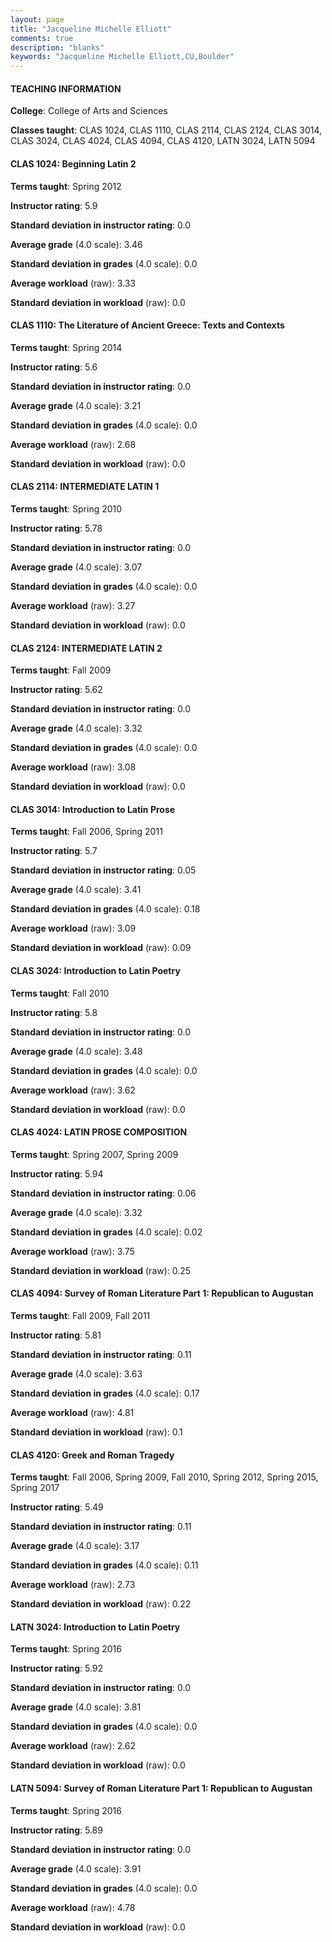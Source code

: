 ```yaml
---
layout: page
title: "Jacqueline Michelle Elliott" 
comments: true
description: "blanks"
keywords: "Jacqueline Michelle Elliott,CU,Boulder"
---
```

<head>
<script src="https://ajax.googleapis.com/ajax/libs/jquery/2.1.3/jquery.min.js"></script>
<script src="https://dl.dropboxusercontent.com/s/pc42nxpaw1ea4o9/highcharts.js?dl=0"></script>
<!-- <script src="../assets/js/highcharts.js"></script> -->
<style type="text/css">@font-face {
	font-family: "Bebas Neue";
	src: url(https://www.filehosting.org/file/details/544349/BebasNeue Regular.otf) format("opentype");
	}
	h1.Bebas { 
		font-family: "Bebas Neue", Verdana, Tahoma;
	}
</style>
</head>
	   
#### TEACHING INFORMATION

**College**: College of Arts and Sciences

**Classes taught**: CLAS 1024, CLAS 1110, CLAS 2114, CLAS 2124, CLAS 3014, CLAS 3024, CLAS 4024, CLAS 4094, CLAS 4120, LATN 3024, LATN 5094

#### CLAS 1024: Beginning Latin 2

**Terms taught**: Spring 2012

**Instructor rating**: 5.9

**Standard deviation in instructor rating**: 0.0

**Average grade** (4.0 scale): 3.46

**Standard deviation in grades** (4.0 scale): 0.0

**Average workload** (raw): 3.33

**Standard deviation in workload** (raw): 0.0

#### CLAS 1110: The Literature of Ancient Greece:  Texts and Contexts

**Terms taught**: Spring 2014

**Instructor rating**: 5.6

**Standard deviation in instructor rating**: 0.0

**Average grade** (4.0 scale): 3.21

**Standard deviation in grades** (4.0 scale): 0.0

**Average workload** (raw): 2.68

**Standard deviation in workload** (raw): 0.0

#### CLAS 2114: INTERMEDIATE LATIN 1

**Terms taught**: Spring 2010

**Instructor rating**: 5.78

**Standard deviation in instructor rating**: 0.0

**Average grade** (4.0 scale): 3.07

**Standard deviation in grades** (4.0 scale): 0.0

**Average workload** (raw): 3.27

**Standard deviation in workload** (raw): 0.0

#### CLAS 2124: INTERMEDIATE LATIN 2

**Terms taught**: Fall 2009

**Instructor rating**: 5.62

**Standard deviation in instructor rating**: 0.0

**Average grade** (4.0 scale): 3.32

**Standard deviation in grades** (4.0 scale): 0.0

**Average workload** (raw): 3.08

**Standard deviation in workload** (raw): 0.0

#### CLAS 3014: Introduction to Latin Prose

**Terms taught**: Fall 2006, Spring 2011

**Instructor rating**: 5.7

**Standard deviation in instructor rating**: 0.05

**Average grade** (4.0 scale): 3.41

**Standard deviation in grades** (4.0 scale): 0.18

**Average workload** (raw): 3.09

**Standard deviation in workload** (raw): 0.09

#### CLAS 3024: Introduction to Latin Poetry

**Terms taught**: Fall 2010

**Instructor rating**: 5.8

**Standard deviation in instructor rating**: 0.0

**Average grade** (4.0 scale): 3.48

**Standard deviation in grades** (4.0 scale): 0.0

**Average workload** (raw): 3.62

**Standard deviation in workload** (raw): 0.0

#### CLAS 4024: LATIN PROSE COMPOSITION

**Terms taught**: Spring 2007, Spring 2009

**Instructor rating**: 5.94

**Standard deviation in instructor rating**: 0.06

**Average grade** (4.0 scale): 3.32

**Standard deviation in grades** (4.0 scale): 0.02

**Average workload** (raw): 3.75

**Standard deviation in workload** (raw): 0.25

#### CLAS 4094: Survey of Roman Literature Part 1:  Republican to Augustan

**Terms taught**: Fall 2009, Fall 2011

**Instructor rating**: 5.81

**Standard deviation in instructor rating**: 0.11

**Average grade** (4.0 scale): 3.63

**Standard deviation in grades** (4.0 scale): 0.17

**Average workload** (raw): 4.81

**Standard deviation in workload** (raw): 0.1

#### CLAS 4120: Greek and Roman Tragedy

**Terms taught**: Fall 2006, Spring 2009, Fall 2010, Spring 2012, Spring 2015, Spring 2017

**Instructor rating**: 5.49

**Standard deviation in instructor rating**: 0.11

**Average grade** (4.0 scale): 3.17

**Standard deviation in grades** (4.0 scale): 0.11

**Average workload** (raw): 2.73

**Standard deviation in workload** (raw): 0.22

#### LATN 3024: Introduction to Latin Poetry

**Terms taught**: Spring 2016

**Instructor rating**: 5.92

**Standard deviation in instructor rating**: 0.0

**Average grade** (4.0 scale): 3.81

**Standard deviation in grades** (4.0 scale): 0.0

**Average workload** (raw): 2.62

**Standard deviation in workload** (raw): 0.0

#### LATN 5094: Survey of Roman Literature Part 1:  Republican to Augustan

**Terms taught**: Spring 2016

**Instructor rating**: 5.89

**Standard deviation in instructor rating**: 0.0

**Average grade** (4.0 scale): 3.91

**Standard deviation in grades** (4.0 scale): 0.0

**Average workload** (raw): 4.78

**Standard deviation in workload** (raw): 0.0

